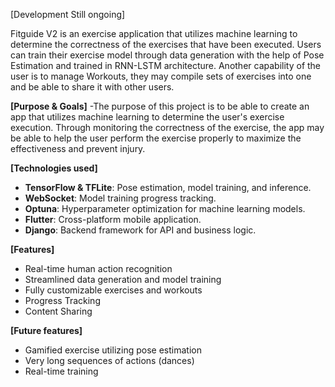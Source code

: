 [Development Still ongoing]


Fitguide V2 is an exercise application that utilizes machine learning to determine the correctness of the exercises that have been executed. Users can train their exercise model through data generation with the help of Pose Estimation and trained in RNN-LSTM architecture. Another capability of the user is to manage Workouts, they may compile sets of exercises into one and be able to share it with other users.

**[Purpose & Goals]**
-The purpose of this project is to be able to create an app that utilizes machine learning to determine the user's exercise execution. Through monitoring the correctness of the exercise, the app may be able to help the user perform the exercise properly to maximize the effectiveness and prevent injury.



**[Technologies used]**
- **TensorFlow & TFLite**: Pose estimation, model training, and inference.
- **WebSocket**: Model training progress tracking.
- **Optuna**: Hyperparameter optimization for machine learning models.
- **Flutter**: Cross-platform mobile application.
- **Django**: Backend framework for API and business logic.


**[Features]**
 - Real-time human action recognition
 - Streamlined data generation and model training
 - Fully customizable exercises and workouts
 - Progress Tracking
 - Content Sharing


**[Future features]** 
- Gamified exercise utilizing pose estimation
- Very long sequences of actions (dances)
- Real-time training
  




  


